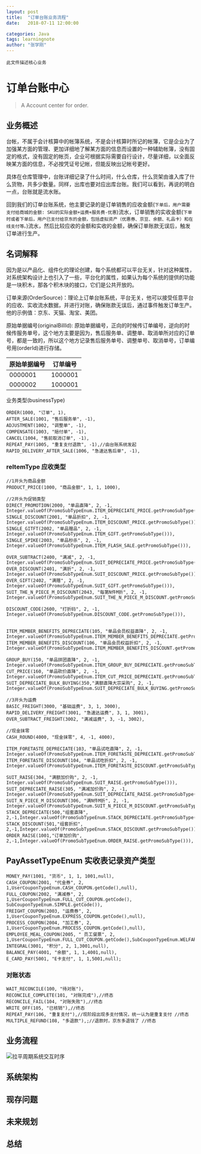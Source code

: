 ```yaml
---
layout: post
title:  "订单台账业务流程"
date:   2018-07-11 12:00:00

categories: Java
tags: learningnote
author: "张学刚"
---
```


`此文件描述核心业务`

# 订单台账中心

>A Account center for order.

## 业务概述

台帐，不属于会计核算中的帐簿系统，不是会计核算时所记的帐簿，它是企业为了加强某方面的管理、更加详细地了解某方面的信息而设置的一种辅助帐簿，没有固定的格式，没有固定的帐页，企业可根据实际需要自行设计，尽量详细，以全面反映某方面的信息，不必按凭证号记帐，但能反映出记帐号更好。

具体在仓库管理中，台账详细记录了什么时间，什么仓库，什么货架由谁入库了什么货物，共多少数量。同样，出库也要对应出库台账。我们可以看到，再说的明白一点，台账就是流水账。

回到我们的订单台账系统，他主要记录的是订单销售的应收金额(`下单后，用户需要支付给商城的金额: SKU的实际金额+运费+服务费-优惠`)流水，订单销售的实收金额(`下单时或者下单后，用户已支付给京东的金额，包括虚拟资产（优惠券、京豆、余额、礼品卡）和在线支付等。`)流水，然后比较应收的金额和实收的金额，确保订单账款无误后，触发订单进行生产。

## 名词解释

因为是以产品化、组件化的理论创建，每个系统都可以平台无关，针对这种属性，对系统架构设计上也引入了一些，平台化的属性，如果认为每个系统的提供的功能是一块积木，那各个积木块的接口，它们是公共开放的。

订单来源(OrderSource)：理论上订单台账系统，平台无关，他可以接受任意平台的应收、实收流水数据，并进行对账，确保账款无误后，通过事件触发订单生产。他的示例值：京东、天猫、淘宝、美团。

原始单据编号(originalBillId): 原始单据编号，正向的时候传订单编号，逆向的时候传服务单号，这个地方主要是因为，售后服务单、调整单、取消单所对应的订单号，都是一致的，所以这个地方记录售后服务单号、调整单号、取消单号，订单编号用(orderId)进行存储。

| 原始单据编号 | 订单编号 |
| ------------ | -------- |
| 0000001      | 1000001  |
| 0000002      | 1000001  |

业务类型(businessType)

    ORDER(1000, "订单", 1),
    AFTER_SALE(1001, "售后服务单", -1),
    ADJUSTMENT(1002, "调整单", -1),
    COMPENSATE(1003, "赔付单", -1),
    CANCEL(1004, "售前取消订单", -1),
    REPEAT_PAY(1005, "重复支付退款", -1),//由台账系统发起
    RAPID_DELIVERY_AFTER_SALE(1006, "急速达售后单", -1),

### reItemType 应收类型

    //1开头为商品金额
    PRODUCT_PRICE(1000, "商品金额", 1, 1, 1000),

    //2开头为促销类型
    DIRECT_PROMOTION(2000, "单品直降", 2, -1, Integer.valueOf(PromoSubTypeEnum.ITEM_DEPRECIATE_PRICE.getPromoSubType())),
    SINGLE_DISCOUNT(2001, "单品折扣", 2, -1, Integer.valueOf(PromoSubTypeEnum.ITEM_DISCOUNT_PRICE.getPromoSubType())),
    SINGLE_GITFT(2002, "单品赠品", 2, -1, Integer.valueOf(PromoSubTypeEnum.ITEM_GIFT.getPromoSubType())),
    SINGLE_SPIKE(2003, "单品秒杀", 2, -1, Integer.valueOf(PromoSubTypeEnum.ITEM_FLASH_SALE.getPromoSubType())),

    OVER_SUBTRACT(2400, "满减", 2, -1, Integer.valueOf(PromoSubTypeEnum.SUIT_DEPRECIATE_PRICE.getPromoSubType())),
    OVER_DISCOUNT(2401, "满折", 2, -1, Integer.valueOf(PromoSubTypeEnum.SUIT_DISCOUNT_PRICE.getPromoSubType())),
    OVER_GIFT(2402, "满赠", 2, -1, Integer.valueOf(PromoSubTypeEnum.SUIT_GIFT.getPromoSubType())),
    SUIT_THE_N_PIECE_M_DISCOUNT(2043, "每第N件M折", 2, -1, Integer.valueOf(PromoSubTypeEnum.SUIT_THE_N_PIECE_M_DISCOUNT.getPromoSubType())),

    DISCOUNT_CODE(2600, "打折码", 2, -1, Integer.valueOf(PromoSubTypeEnum.DISCOUNT_CODE.getPromoSubType())),


    ITEM_MEMBER_BENEFITS_DEPRECIATE(105, "单品会员权益直降", 2, -1, Integer.valueOf(PromoSubTypeEnum.ITEM_MEMBER_BENEFITS_DEPRECIATE.getPromoSubType())),
    ITEM_MEMBER_BENEFITS_DISCOUNT(106, "单品会员权益折扣", 2, -1, Integer.valueOf(PromoSubTypeEnum.ITEM_MEMBER_BENEFITS_DISCOUNT.getPromoSubType())),

    GROUP_BUY(150, "单品拼团直降", 2, -1, Integer.valueOf(PromoSubTypeEnum.ITEM_GROUP_BUY_DEPRECIATE.getPromoSubType())),
    CUT_PRICE(160, "单品砍价直降", 2, -1, Integer.valueOf(PromoSubTypeEnum.ITEM_CUT_PRICE_DEPRECIATE.getPromoSubType())),
    SUIT_DEPRECIATE_BULK_BUYING(350,"满额直降大宗采购", 2, -1, Integer.valueOf(PromoSubTypeEnum.SUIT_DEPRECIATE_BULK_BUYING.getPromoSubType())),

    //3开头为运费
    BASIC_FREIGHT(3000, "基础运费", 3, 1, 3000),
    RAPID_DELIVERY_FREIGHT(3001, "急速达运费", 3, 1, 3001),
    OVER_SUBTRACT_FREIGHT(3002, "满减运费", 3, -1, 3002),

    //现金抹零
    CASH_ROUND(4000, "现金抹零", 4, -1, 4000),

    ITEM_FORETASTE_DEPRECIATE(103, "单品试吃直降", 2, -1, Integer.valueOf(PromoSubTypeEnum.ITEM_FORETASTE_DEPRECIATE.getPromoSubType())),
    ITEM_FORETASTE_DISCOUNT(104, "单品试吃折扣", 2, -1, Integer.valueOf(PromoSubTypeEnum.ITEM_FORETASTE_DISCOUNT.getPromoSubType())),

    SUIT_RAISE(304, "满额加价购", 2, -1, Integer.valueOf(PromoSubTypeEnum.SUIT_RAISE.getPromoSubType())),
    SUIT_DEPRECIATE_RAISE(305, "满减加价购", 2, -1, Integer.valueOf(PromoSubTypeEnum.SUIT_DEPRECIATE_RAISE.getPromoSubType())),
    SUIT_N_PIECE_M_DISCOUNT(306, "满N件M折", 2, -1, Integer.valueOf(PromoSubTypeEnum.SUIT_N_PIECE_M_DISCOUNT.getPromoSubType())),
    STACK_DEPRECIATE(500,"组套直降", 2,-1,Integer.valueOf(PromoSubTypeEnum.STACK_DEPRECIATE.getPromoSubType())),
    STACK_DISCOUNT(501,"组套折扣", 2,-1,Integer.valueOf(PromoSubTypeEnum.STACK_DISCOUNT.getPromoSubType())),
    ORDER_RAISE(1001,"订单加价购", 2,-1,Integer.valueOf(PromoSubTypeEnum.ORDER_RAISE.getPromoSubType())),

## PayAssetTypeEnum  实收表记录资产类型

    MONEY_PAY(1001, "货币", 1, 1, 1001,null),
    CASH_COUPON(2001, "代金券", 2, 1,UserCouponTypeEnum.CASH_COUPON.getCode(),null),
    FULL_COUPON(2002, "满减券", 2, 1,UserCouponTypeEnum.FULL_CUT_COUPON.getCode(), SubCouponTypeEnum.SIMPLE.getCode()),
    FREIGHT_COUPON(2003, "运费券", 2, 1,UserCouponTypeEnum.EXPRESS_COUPON.getCode(),null),
    PROCESS_COUPON(2004, "加工券", 2, 1,UserCouponTypeEnum.PROCESS_COUPON.getCode(),null),
    EMPLOYEE_MEAL_COUPON(2005, " 员工餐票", 2, 1,UserCouponTypeEnum.FULL_CUT_COUPON.getCode(),SubCouponTypeEnum.WELFARE.getCode()),
    INTEGRAL(3001, "积分", 2, 1,3001,null),
    BALANCE_PAY(4001, "余额", 1, 1,4001,null),
    E_CARD_PAY(5001, "E卡支付", 1, 1,5001,null);

### 对账状态

    WAIT_RECONCILE(100, "待对账"),
    RECONCILE_COMPLETE(101, "对账完成"),//终态
    RECONCILE_FAIL(104, "对账失败"),//终态
    WRITE_OFF(105, "已核销"),//终态
    REPEAT_PAY(106, "重复支付"),//现阶段出现多支付情况，统一认为是重复支付 //终态
    MULTIPLE_REFUND(108, "多退款"),;//退款时，京东多退钱了 //终态

## 业务流程

![拉平周期系统交互时序](https://raw.githubusercontent.com/unionstars/unionstars.github.io/master/assets/images/pictures/2018-08-07-order-account-business/01-01.png)

## 系统架构

## 现存问题

## 未来规划

## 总结
